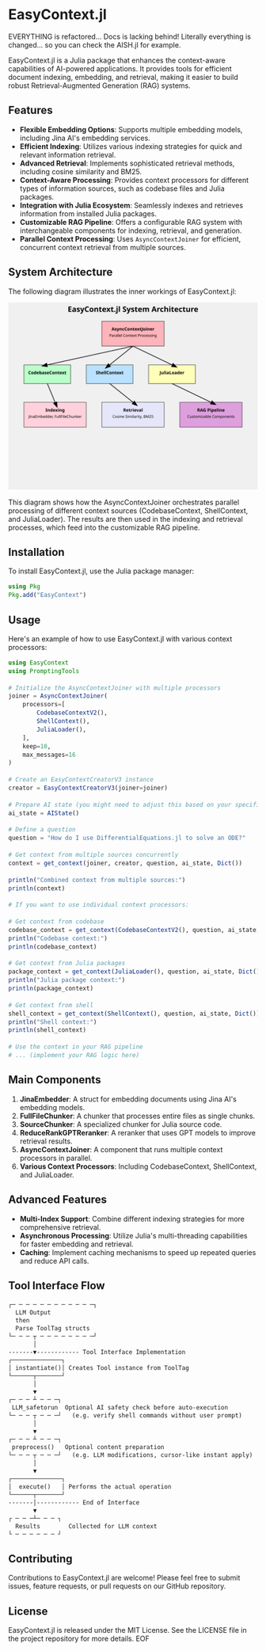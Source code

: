 # EasyContext.jl

EVERYTHING is refactored...
Docs is lacking behind! Literally everything is changed... so you can check the AISH.jl for example. 

EasyContext.jl is a Julia package that enhances the context-aware capabilities of AI-powered applications. It provides tools for efficient document indexing, embedding, and retrieval, making it easier to build robust Retrieval-Augmented Generation (RAG) systems.


## Features

- **Flexible Embedding Options**: Supports multiple embedding models, including Jina AI's embedding services.
- **Efficient Indexing**: Utilizes various indexing strategies for quick and relevant information retrieval.
- **Advanced Retrieval**: Implements sophisticated retrieval methods, including cosine similarity and BM25.
- **Context-Aware Processing**: Provides context processors for different types of information sources, such as codebase files and Julia packages.
- **Integration with Julia Ecosystem**: Seamlessly indexes and retrieves information from installed Julia packages.
- **Customizable RAG Pipeline**: Offers a configurable RAG system with interchangeable components for indexing, retrieval, and generation.
- **Parallel Context Processing**: Uses `AsyncContextJoiner` for efficient, concurrent context retrieval from multiple sources.

## System Architecture

The following diagram illustrates the inner workings of EasyContext.jl:

![EasyContext.jl System Architecture](system_architecture.svg)

This diagram shows how the AsyncContextJoiner orchestrates parallel processing of different context sources (CodebaseContext, ShellContext, and JuliaLoader). The results are then used in the indexing and retrieval processes, which feed into the customizable RAG pipeline.

## Installation

To install EasyContext.jl, use the Julia package manager:

```julia
using Pkg
Pkg.add("EasyContext")
```

## Usage

Here's an example of how to use EasyContext.jl with various context processors:

```julia
using EasyContext
using PromptingTools

# Initialize the AsyncContextJoiner with multiple processors
joiner = AsyncContextJoiner(
    processors=[
        CodebaseContextV2(),
        ShellContext(),
        JuliaLoader(),
    ],
    keep=10,
    max_messages=16
)

# Create an EasyContextCreatorV3 instance
creator = EasyContextCreatorV3(joiner=joiner)

# Prepare AI state (you might need to adjust this based on your specific setup)
ai_state = AIState()

# Define a question
question = "How do I use DifferentialEquations.jl to solve an ODE?"

# Get context from multiple sources concurrently
context = get_context(joiner, creator, question, ai_state, Dict())

println("Combined context from multiple sources:")
println(context)

# If you want to use individual context processors:

# Get context from codebase
codebase_context = get_context(CodebaseContextV2(), question, ai_state, Dict())
println("Codebase context:")
println(codebase_context)

# Get context from Julia packages
package_context = get_context(JuliaLoader(), question, ai_state, Dict())
println("Julia package context:")
println(package_context)

# Get context from shell
shell_context = get_context(ShellContext(), question, ai_state, Dict())
println("Shell context:")
println(shell_context)

# Use the context in your RAG pipeline
# ... (implement your RAG logic here)
```

## Main Components

1. **JinaEmbedder**: A struct for embedding documents using Jina AI's embedding models.
2. **FullFileChunker**: A chunker that processes entire files as single chunks.
3. **SourceChunker**: A specialized chunker for Julia source code.
4. **ReduceRankGPTReranker**: A reranker that uses GPT models to improve retrieval results.
5. **AsyncContextJoiner**: A component that runs multiple context processors in parallel.
6. **Various Context Processors**: Including CodebaseContext, ShellContext, and JuliaLoader.

## Advanced Features

- **Multi-Index Support**: Combine different indexing strategies for more comprehensive retrieval.
- **Asynchronous Processing**: Utilize Julia's multi-threading capabilities for faster embedding and retrieval.
- **Caching**: Implement caching mechanisms to speed up repeated queries and reduce API calls.

## Tool Interface Flow
```
┌─ ─ ─ ─ ─ ─ ─ ─ ─ ─ ─ ─┐
  LLM Output
  then     
  Parse ToolTag structs     
└─ ─ ─ ┬ ─ ─ ─ ─ ─ ─ ─ ─┘
       │
-------▼------------ Tool Interface Implementation 
┌──────────────┐
│ instantiate()│ Creates Tool instance from ToolTag
└──────┬───────┘
       │
       ▼
┌─ ─ ─ ┴ ─ ─ ─┐
 LLM_safetorun  Optional AI safety check before auto-execution
└─ ─ ─ ┬ ─ ─ ─┘   (e.g. verify shell commands without user prompt)
       │
       ▼
┌─ ─ ─ ┴ ─ ─ ─┐
 preprocess()   Optional content preparation
└─ ─ ─ ┬ ─ ─ ─┘   (e.g. LLM modifications, cursor-like instant apply)
       │
       ▼
┌──────────────┐
│  execute()   │ Performs the actual operation
└──────┬───────┘
-------│------------ End of Interface
       ▼
┌ ─ ─ ─┴─ ─ ─ ┐
  Results        Collected for LLM context
└ ─ ─ ─ ─ ─ ─ ┘
```

## Contributing

Contributions to EasyContext.jl are welcome! Please feel free to submit issues, feature requests, or pull requests on our GitHub repository.

## License

EasyContext.jl is released under the MIT License. See the LICENSE file in the project repository for more details.
EOF
